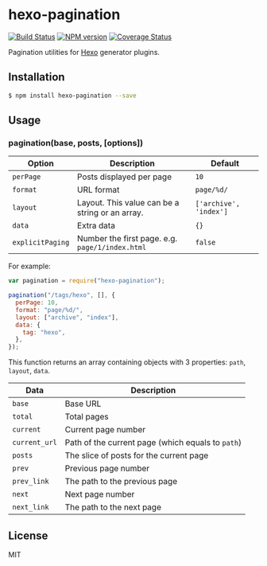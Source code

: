 # hexo-pagination

[![Build Status](https://github.com/hexojs/hexo-pagination/workflows/Tester/badge.svg)](https://github.com/hexojs/hexo-pagination/actions?query=workflow%3ATester)
[![NPM version](https://badge.fury.io/js/hexo-pagination.svg)](https://www.npmjs.com/package/hexo-pagination)
[![Coverage Status](https://img.shields.io/coveralls/hexojs/hexo-pagination.svg)](https://coveralls.io/r/hexojs/hexo-pagination?branch=master)

Pagination utilities for [Hexo] generator plugins.

## Installation

```bash
$ npm install hexo-pagination --save
```

## Usage

### pagination(base, posts, [options])

| Option           | Description                                     | Default                |
| ---------------- | ----------------------------------------------- | ---------------------- |
| `perPage`        | Posts displayed per page                        | `10`                   |
| `format`         | URL format                                      | `page/%d/`             |
| `layout`         | Layout. This value can be a string or an array. | `['archive', 'index']` |
| `data`           | Extra data                                      | `{}`                   |
| `explicitPaging` | Number the first page. e.g. `page/1/index.html` | `false`                |

For example:

```js
var pagination = require("hexo-pagination");

pagination("/tags/hexo", [], {
  perPage: 10,
  format: "page/%d/",
  layout: ["archive", "index"],
  data: {
    tag: "hexo",
  },
});
```

This function returns an array containing objects with 3 properties: `path`, `layout`, `data`.

| Data          | Description                                       |
| ------------- | ------------------------------------------------- |
| `base`        | Base URL                                          |
| `total`       | Total pages                                       |
| `current`     | Current page number                               |
| `current_url` | Path of the current page (which equals to `path`) |
| `posts`       | The slice of posts for the current page           |
| `prev`        | Previous page number                              |
| `prev_link`   | The path to the previous page                     |
| `next`        | Next page number                                  |
| `next_link`   | The path to the next page                         |

## License

MIT

[Hexo]: https://hexo.io/
